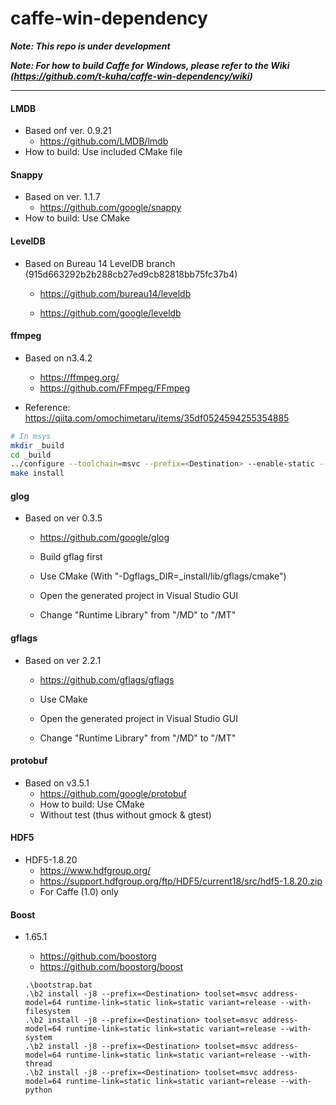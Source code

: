 # caffe-win-dependency


***Note: This repo is under development***


***Note: For how to build Caffe for Windows, please refer to the Wiki (https://github.com/t-kuha/caffe-win-dependency/wiki)***


***
#### LMDB
- Based onf ver. 0.9.21
  - https://github.com/LMDB/lmdb
- How to build: Use included CMake file


#### Snappy
- Based on ver. 1.1.7
  - https://github.com/google/snappy
- How to build: Use CMake


#### LevelDB
- Based on Bureau 14 LevelDB branch (915d663292b2b288cb27ed9cb82818bb75fc37b4)
  - https://github.com/bureau14/leveldb

  - https://github.com/google/leveldb


#### ffmpeg
- Based on n3.4.2
  - https://ffmpeg.org/
  - https://github.com/FFmpeg/FFmpeg

- Reference: https://qiita.com/omochimetaru/items/35df0524594255354885

```bash
# In msys
mkdir _build
cd _build
../configure --toolchain=msvc --prefix=<Destination> --enable-static --disable-programs
make install
```


#### glog
- Based on ver 0.3.5
  - https://github.com/google/glog

  - Build gflag first
  - Use CMake (With "-Dgflags_DIR=_install/lib/gflags/cmake")
  - Open the generated project in Visual Studio GUI
  - Change "Runtime Library" from "/MD" to "/MT" 

#### gflags
- Based on ver 2.2.1
  - https://github.com/gflags/gflags

  - Use CMake
  - Open the generated project in Visual Studio GUI
  - Change "Runtime Library" from "/MD" to "/MT" 

#### protobuf
- Based on v3.5.1
  - https://github.com/google/protobuf
  - How to build: Use CMake
  - Without test (thus without gmock & gtest)
  

#### HDF5
- HDF5-1.8.20
  - https://www.hdfgroup.org/
  - https://support.hdfgroup.org/ftp/HDF5/current18/src/hdf5-1.8.20.zip
  - For Caffe (1.0) only


#### Boost
- 1.65.1
  - https://github.com/boostorg
  - https://github.com/boostorg/boost

  ```MSDOS
  .\bootstrap.bat
  .\b2 install -j8 --prefix=<Destination> toolset=msvc address-model=64 runtime-link=static link=static variant=release --with-filesystem
  .\b2 install -j8 --prefix=<Destination> toolset=msvc address-model=64 runtime-link=static link=static variant=release --with-system
  .\b2 install -j8 --prefix=<Destination> toolset=msvc address-model=64 runtime-link=static link=static variant=release --with-thread
  .\b2 install -j8 --prefix=<Destination> toolset=msvc address-model=64 runtime-link=static link=static variant=release --with-python
  ```
